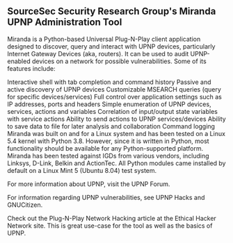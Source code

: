 ## SourceSec Security Research Group's Miranda UPNP Administration Tool

Miranda is a Python-based Universal Plug-N-Play client application designed to discover, query and interact with UPNP devices, particularly Internet Gateway Devices (aka, routers). It can be used to audit UPNP-enabled devices on a network for possible vulnerabilities. Some of its features include:

Interactive shell with tab completion and command history
Passive and active discovery of UPNP devices
Customizable MSEARCH queries (query for specific devices/services)
Full control over application settings such as IP addresses, ports and headers
Simple enumeration of UPNP devices, services, actions and variables
Correlation of input/output state variables with service actions
Ability to send actions to UPNP services/devices
Ability to save data to file for later analysis and collaboration
Command logging
Miranda was built on and for a Linux system and has been tested on a Linux 5.4 kernel with Python 3.8. However, since it is written in Python, most functionality should be available for any Python-supported platform. Miranda has been tested against IGDs from various vendors, including Linksys, D-Link, Belkin and ActionTec. All Python modules came installed by default on a Linux Mint 5 (Ubuntu 8.04) test system.

For more information about UPNP, visit the UPNP Forum.

For information regarding UPNP vulnerabilities, see UPNP Hacks and GNUCitizen.

Check out the Plug-N-Play Network Hacking article at the Ethical Hacker Network site. This is great use-case for the tool as well as the basics of UPNP.
